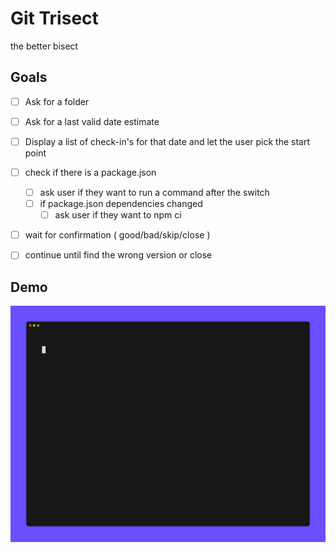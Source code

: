 # Git Trisect

the better bisect

## Goals

- [ ] Ask for a folder
- [ ] Ask for a last valid date estimate
- [ ] Display a list of check-in's for that date and let the user pick the start point
- [ ] check if there is a package.json 
  - [ ] ask user if they want to run a command after the switch
  - [ ] if package.json dependencies changed 
    - [ ] ask user if they want to npm ci
- [ ] wait for confirmation ( good/bad/skip/close )
- [ ] continue until find the wrong version or close


## Demo

![](vhs/demo.gif)